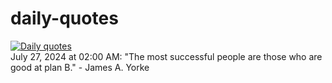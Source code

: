 # daily-quotes
[![Daily quotes](https://github.com/ceepu8/daily-quotes/actions/workflows/daily-quote.yml/badge.svg)](https://github.com/ceepu8/daily-quotes/actions/workflows/daily-quote.yml)<br/>
July 27, 2024 at 02:00 AM: "The most successful people are those who are good at plan B." - James A. Yorke
